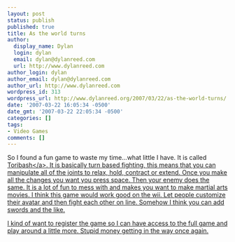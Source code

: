 ```yaml
---
layout: post
status: publish
published: true
title: As the world turns
author:
  display_name: Dylan
  login: dylan
  email: dylan@dylanreed.com
  url: http://www.dylanreed.com
author_login: dylan
author_email: dylan@dylanreed.com
author_url: http://www.dylanreed.com
wordpress_id: 313
wordpress_url: http://www.dylanreed.org/2007/03/22/as-the-world-turns/
date: '2007-03-22 16:05:34 -0500'
date_gmt: '2007-03-22 22:05:34 -0500'
categories: []
tags:
- Video Games
comments: []
---
```

<p>So I found a fun game to waste my time...what little I have. It is called <a href="http:&#47;&#47;toribash.com">Toribash<&#47;a>. It is basically turn based fighting, this means that you can manipulate all of the joints to relax, hold, contract or extend. Once you make all the changes you want you press space. Then your enemy does the same. It is a lot of fun to mess with and makes you want to make martial arts movies. I think this game would work good on the wii. Let people customize their avatar and then fight each other on line. Somehow I think you can add swords and the like.</p>
<p>I kind of want to register the game so I can have access to the full game and play around a little more. Stupid money getting in the way once again.</p>
